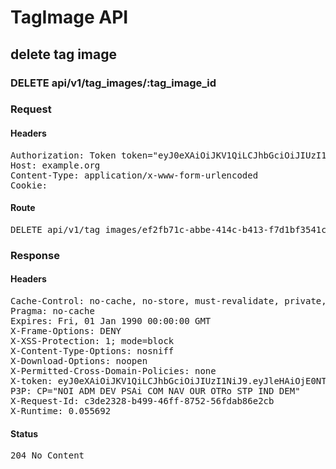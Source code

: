 # TagImage API

## delete tag image

### DELETE api/v1/tag_images/:tag_image_id
### Request

#### Headers

<pre>Authorization: Token token=&quot;eyJ0eXAiOiJKV1QiLCJhbGciOiJIUzI1NiJ9.eyJleHAiOjE0NTU1NTIxNzUsImFiaWxpdGllcyI6eyIwMDMyNDAwMDAwNGlqV1MiOnsiVGFncyI6eyJNeVRhZyI6eyJlbiI6IkNhcnRvb25zIiwiZnIiOiJEw6lzc2luIGFuaW3DqSJ9fSwiQWNjZXNzIjp7InNlZSI6dHJ1ZSwiaW1hZ2VfdGFnIjp0cnVlfX19LCJ1c2VyX2lkIjoiOTJiY2FiYzAtNDczMi00NzQzLWIwMmUtN2Y0MjEwZWE1MTc0In0.gbt4iKGB41MGNaRZMyTqt4WwB_2ltc2b1fjI4mSvzVs&quot;
Host: example.org
Content-Type: application/x-www-form-urlencoded
Cookie: </pre>

#### Route

<pre>DELETE api/v1/tag_images/ef2fb71c-abbe-414c-b413-f7d1bf3541c9</pre>

### Response

#### Headers

<pre>Cache-Control: no-cache, no-store, must-revalidate, private, max-age=0
Pragma: no-cache
Expires: Fri, 01 Jan 1990 00:00:00 GMT
X-Frame-Options: DENY
X-XSS-Protection: 1; mode=block
X-Content-Type-Options: nosniff
X-Download-Options: noopen
X-Permitted-Cross-Domain-Policies: none
X-token: eyJ0eXAiOiJKV1QiLCJhbGciOiJIUzI1NiJ9.eyJleHAiOjE0NTU1NTIxNzUsImFiaWxpdGllcyI6eyIwMDMyNDAwMDAwNGlqV1MiOnsiVGFncyI6eyJNeVRhZyI6eyJlbiI6IkNhcnRvb25zIiwiZnIiOiJEw6lzc2luIGFuaW3DqSJ9fSwiQWNjZXNzIjp7InNlZSI6dHJ1ZSwiaW1hZ2VfdGFnIjp0cnVlfX19LCJ1c2VyX2lkIjoiOTJiY2FiYzAtNDczMi00NzQzLWIwMmUtN2Y0MjEwZWE1MTc0In0.gbt4iKGB41MGNaRZMyTqt4WwB_2ltc2b1fjI4mSvzVs
P3P: CP=&quot;NOI ADM DEV PSAi COM NAV OUR OTRo STP IND DEM&quot;
X-Request-Id: c3de2328-b499-46ff-8752-56fdab86e2cb
X-Runtime: 0.055692</pre>

#### Status

<pre>204 No Content</pre>

